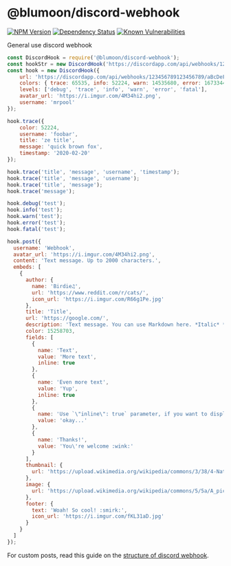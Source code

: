 # @blumoon/discord-webhook
[![NPM Version](https://badge.fury.io/js/%40blumoon%2Fdiscord-webhook.svg)](https://www.npmjs.com/@blumoon/discord-webhook)
[![Dependency Status](https://david-dm.org/blumoon/discord-webhook.svg)](https://david-dm.org/blumoon/discord-webhook)
[![Known Vulnerabilities](https://snyk.io/test/github/blumoon/discord-webhook/badge.svg)](https://snyk.io/test/github/blumoon/discord-webhook)

General use discord webhook

```js
const DiscordHook = require('@blumoon/discord-webhook');
const hookStr = new DiscordHook('https://discordapp.com/api/webhooks/123456789123456789/aBcDeFgHiJkLmNoPqRsTuVwXyZaBcDeFgHiJkLmNoPqRsTuVwXyZaBcDeFgHiJkLmNoP');
const hook = new DiscordHook({
    url: 'https://discordapp.com/api/webhooks/123456789123456789/aBcDeFgHiJkLmNoPqRsTuVwXyZaBcDeFgHiJkLmNoPqRsTuVwXyZaBcDeFgHiJkLmNoP',
    colors: { trace: 65535, info: 52224, warn: 14535680, error: 16733440, fatal: 16711680 },
    levels: ['debug', 'trace', 'info', 'warn', 'error', 'fatal'],
    avatar_url: 'https://i.imgur.com/4M34hi2.png',
    username: 'mrpool'
});

hook.trace({
    color: 52224,
    username: 'foobar',
    title: 'ze title',
    message: 'quick brown fox',
    timestamp: '2020-02-20'
});

hook.trace('title', 'message', 'username', 'timestamp');
hook.trace('title', 'message', 'username');
hook.trace('title', 'message');
hook.trace('message');

hook.debug('test');
hook.info('test');
hook.warn('test');
hook.error('test');
hook.fatal('test');

hook.post({
  username: 'Webhook',
  avatar_url: 'https://i.imgur.com/4M34hi2.png',
  content: 'Text message. Up to 2000 characters.',
  embeds: [
    {
      author: {
        name: 'Birdie♫',
        url: 'https://www.reddit.com/r/cats/',
        icon_url: 'https://i.imgur.com/R66g1Pe.jpg'
      },
      title: 'Title',
      url: 'https://google.com/',
      description: 'Text message. You can use Markdown here. *Italic* **bold** __underline__ ~~strikeout~~ [hyperlink](https://google.com) `code`',
      color: 15258703,
      fields: [
        {
          name: 'Text',
          value: 'More text',
          inline: true
        },
        {
          name: 'Even more text',
          value: 'Yup',
          inline: true
        },
        {
          name: 'Use `\"inline\": true` parameter, if you want to display fields in the same line.',
          value: 'okay...'
        },
        {
          name: 'Thanks!',
          value: 'You\'re welcome :wink:'
        }
      ],
      thumbnail: {
        url: 'https://upload.wikimedia.org/wikipedia/commons/3/38/4-Nature-Wallpapers-2014-1_ukaavUI.jpg'
      },
      image: {
        url: 'https://upload.wikimedia.org/wikipedia/commons/5/5a/A_picture_from_China_every_day_108.jpg'
      },
      footer: {
        text: 'Woah! So cool! :smirk:',
        icon_url: 'https://i.imgur.com/fKL31aD.jpg'
      }
    }
  ]
});
```

For custom posts, read this guide on the [structure of discord webhook](https://birdie0.github.io/discord-webhooks-guide/discord_webhook.html).
